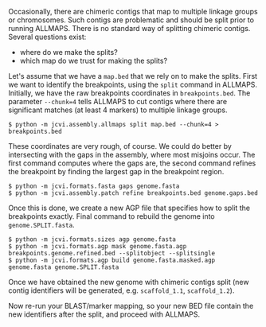 Occasionally, there are chimeric contigs that map to multiple linkage groups or chromosomes. Such contigs are problematic and should be split prior to running ALLMAPS. There is no standard way of splitting chimeric contigs. Several questions exist:
- where do we make the splits?
- which map do we trust for making the splits?

Let's assume that we have a ``map.bed`` that we rely on to make the splits. First we want to identify the breakpoints, using the ``split`` command in ALLMAPS. Initially, we have the raw breakpoints coordinates in ``breakpoints.bed``. The parameter ``--chunk=4`` tells ALLMAPS to cut contigs where there are significant matches (at least 4 markers) to multiple linkage groups.

    $ python -m jcvi.assembly.allmaps split map.bed --chunk=4 > breakpoints.bed

These coordinates are very rough, of course. We could do better by intersecting with the gaps in the assembly, where most misjoins occur. The first command computes where the gaps are, the second command refines the breakpoint by finding the largest gap in the breakpoint region.

    $ python -m jcvi.formats.fasta gaps genome.fasta
    $ python -m jcvi.assembly.patch refine breakpoints.bed genome.gaps.bed

Once this is done, we create a new AGP file that specifies how to split the breakpoints exactly. Final command to rebuild the genome into ``genome.SPLIT.fasta``.

    $ python -m jcvi.formats.sizes agp genome.fasta
    $ python -m jcvi.formats.agp mask genome.fasta.agp breakpoints.genome.refined.bed --splitobject --splitsingle
    $ python -m jcvi.formats.agp build genome.fasta.masked.agp genome.fasta genome.SPLIT.fasta

Once we have obtained the new genome with chimeric contigs split (new contig identifiers will be generated, e.g. ``scaffold_1.1``, ``scaffold_1.2``). 

Now re-run your BLAST/marker mapping, so your new BED file contain the new identifiers after the split, and proceed with ALLMAPS.